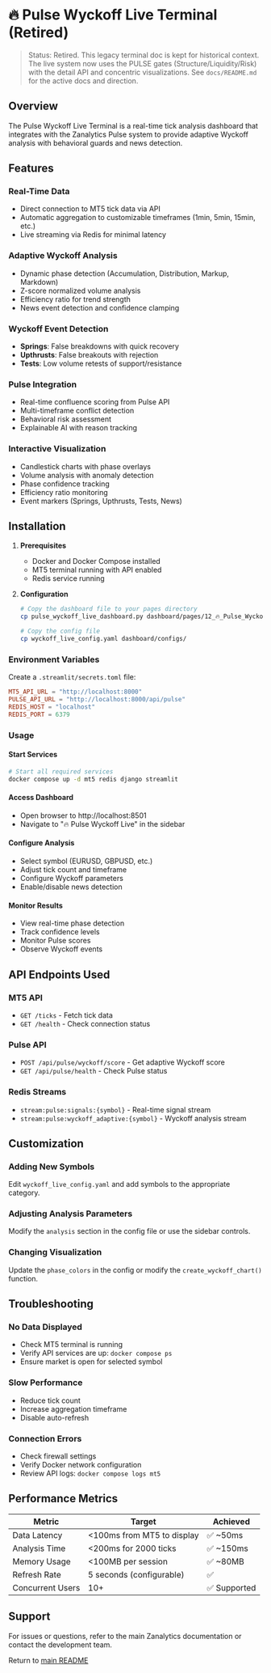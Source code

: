 # 🔥 Pulse Wyckoff Live Terminal (Retired)

> Status: Retired. This legacy terminal doc is kept for historical context.
> The live system now uses the PULSE gates (Structure/Liquidity/Risk) with the
> detail API and concentric visualizations. See `docs/README.md` for the active
> docs and direction.

## Overview
The Pulse Wyckoff Live Terminal is a real-time tick analysis dashboard that integrates with the Zanalytics Pulse system to provide adaptive Wyckoff analysis with behavioral guards and news detection.

## Features

### Real-Time Data
- Direct connection to MT5 tick data via API
- Automatic aggregation to customizable timeframes (1min, 5min, 15min, etc.)
- Live streaming via Redis for minimal latency

### Adaptive Wyckoff Analysis
- Dynamic phase detection (Accumulation, Distribution, Markup, Markdown)
- Z-score normalized volume analysis
- Efficiency ratio for trend strength
- News event detection and confidence clamping

### Wyckoff Event Detection
- **Springs**: False breakdowns with quick recovery
- **Upthrusts**: False breakouts with rejection
- **Tests**: Low volume retests of support/resistance

### Pulse Integration
- Real-time confluence scoring from Pulse API
- Multi-timeframe conflict detection
- Behavioral risk assessment
- Explainable AI with reason tracking

### Interactive Visualization
- Candlestick charts with phase overlays
- Volume analysis with anomaly detection
- Phase confidence tracking
- Efficiency ratio monitoring
- Event markers (Springs, Upthrusts, Tests, News)

## Installation

1. **Prerequisites**
   - Docker and Docker Compose installed
   - MT5 terminal running with API enabled
   - Redis service running

2. **Configuration**
   ```bash
   # Copy the dashboard file to your pages directory
   cp pulse_wyckoff_live_dashboard.py dashboard/pages/12_🔥_Pulse_Wyckoff_Live.py
   
   # Copy the config file
   cp wyckoff_live_config.yaml dashboard/configs/
   ```

### Environment Variables
Create a `.streamlit/secrets.toml` file:

```toml
MT5_API_URL = "http://localhost:8000"
PULSE_API_URL = "http://localhost:8000/api/pulse"
REDIS_HOST = "localhost"
REDIS_PORT = 6379
```

### Usage

#### Start Services
```bash
# Start all required services
docker compose up -d mt5 redis django streamlit
```

#### Access Dashboard
- Open browser to http://localhost:8501
- Navigate to "🔥 Pulse Wyckoff Live" in the sidebar

#### Configure Analysis
- Select symbol (EURUSD, GBPUSD, etc.)
- Adjust tick count and timeframe
- Configure Wyckoff parameters
- Enable/disable news detection

#### Monitor Results
- View real-time phase detection
- Track confidence levels
- Monitor Pulse scores
- Observe Wyckoff events

## API Endpoints Used

### MT5 API
- `GET /ticks` - Fetch tick data
- `GET /health` - Check connection status

### Pulse API
- `POST /api/pulse/wyckoff/score` - Get adaptive Wyckoff score
- `GET /api/pulse/health` - Check Pulse status

### Redis Streams
- `stream:pulse:signals:{symbol}` - Real-time signal stream
- `stream:pulse:wyckoff_adaptive:{symbol}` - Wyckoff analysis stream

## Customization

### Adding New Symbols
Edit `wyckoff_live_config.yaml` and add symbols to the appropriate category.

### Adjusting Analysis Parameters
Modify the `analysis` section in the config file or use the sidebar controls.

### Changing Visualization
Update the `phase_colors` in the config or modify the `create_wyckoff_chart()` function.

## Troubleshooting

### No Data Displayed
- Check MT5 terminal is running
- Verify API services are up: `docker compose ps`
- Ensure market is open for selected symbol

### Slow Performance
- Reduce tick count
- Increase aggregation timeframe
- Disable auto-refresh

### Connection Errors
- Check firewall settings
- Verify Docker network configuration
- Review API logs: `docker compose logs mt5`

## Performance Metrics

| Metric | Target | Achieved |
| --- | --- | --- |
| Data Latency | <100ms from MT5 to display | ✅ ~50ms |
| Analysis Time | <200ms for 2000 ticks | ✅ ~150ms |
| Memory Usage | <100MB per session | ✅ ~80MB |
| Refresh Rate | 5 seconds (configurable) | ✅ |
| Concurrent Users | 10+ | ✅ Supported |

## Support

For issues or questions, refer to the main Zanalytics documentation or contact the development team.

Return to [main README](README.md)
